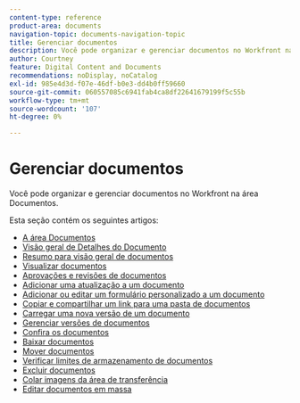 ```yaml
---
content-type: reference
product-area: documents
navigation-topic: documents-navigation-topic
title: Gerenciar documentos
description: Você pode organizar e gerenciar documentos no Workfront na área Documentos.
author: Courtney
feature: Digital Content and Documents
recommendations: noDisplay, noCatalog
exl-id: 985e4d3d-f07e-46df-b0e3-dd4b0ff59660
source-git-commit: 060557085c6941fab4ca8df22641679199f5c55b
workflow-type: tm+mt
source-wordcount: '107'
ht-degree: 0%

---
```


# Gerenciar documentos

Você pode organizar e gerenciar documentos no Workfront na área Documentos.

Esta seção contém os seguintes artigos:&#x200B;

* [A área Documentos](../../documents/managing-documents/documents-area.md)
* [Visão geral de Detalhes do Documento](../../documents/managing-documents/document-details-overview.md)
* [Resumo para visão geral de documentos](../../documents/managing-documents/summary-for-documents.md)
* [Visualizar documentos](../../documents/managing-documents/preview-documents.md)
* [Aprovações e revisões de documentos](../../documents/managing-documents/document-approvals-and-proofing.md)
* [Adicionar uma atualização a um documento](../../documents/managing-documents/add-update-documents.md)
* [Adicionar ou editar um formulário personalizado a um documento](../../documents/managing-documents/add-custom-form-documents.md)
* [Copiar e compartilhar um link para uma pasta de documentos](/help/quicksilver/documents/managing-documents/copy-a-doc-folder-url.md)
* [Carregar uma nova versão de um documento](../../documents/managing-documents/upload-new-document-version.md)
* [Gerenciar versões de documentos](../../documents/managing-documents/manage-document-versions.md)
* [Confira os documentos](../../documents/managing-documents/check-out-documents.md)
* [Baixar documentos](../../documents/managing-documents/download-documents.md)
* [Mover documentos](../../documents/managing-documents/move-documents.md)
* [Verificar limites de armazenamento de documentos](../../documents/managing-documents/check-document-storage.md)
* [Excluir documentos](../../documents/managing-documents/delete-documents.md)
* [Colar imagens da área de transferência](../../documents/managing-documents/paste-image-clipboard.md)
* [Editar documentos em massa](/help/quicksilver/documents/managing-documents/bulk-edit-documents.md)
